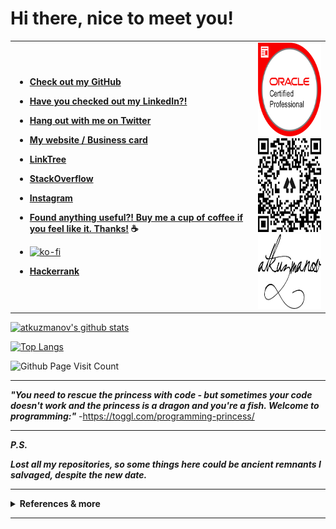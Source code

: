 # Hi there, nice to meet you!

<table border="0" cellspacing="1" cellpadding="2">
  <tbody>
    <tr>
      <td>

- **[Check out my GitHub](https://github.com/atkuzmanov)**

- **[Have you checked out my LinkedIn?!](https://www.linkedin.com/in/atkuzmanov/)**

- **[Hang out with me on Twitter](https://twitter.com/atkuzmanov)**

- **[My website / Business card](https://atkuzmanov.wordpress.com/)**

- **[LinkTree](https://linktr.ee/atkuzmanov)**

- **[StackOverflow](https://stackoverflow.com/users/2356062/atkuzmanov)**

- **[Instagram](https://www.instagram.com/atkuzmanov/)**

- **[Found anything useful?! Buy me a cup of coffee if you feel like it. Thanks!️](https://sites.google.com/view/atkuzmanov/home) ☕**

- [![ko-fi](https://www.ko-fi.com/img/githubbutton_sm.svg)](https://ko-fi.com/V7V22AJ80)

- **[Hackerrank](https://www.hackerrank.com/atkuzmanov?hr_r=1)**
      </td>
      <td>
        <a href="https://www.youracclaim.com/badges/77eb4480-a202-44ae-85da-fb729e84081d/public_url"><img src="https://raw.githubusercontent.com/atkuzmanov/atkuzmanov/master/resources/atkuzmanov-ocjp-oracle-certified-professional-java-se-6-programmer.png" alt="ocjp badge" width="150" height="150"/></a>
        <br>
        <a href="https://linktr.ee/atkuzmanov"><img src="https://raw.githubusercontent.com/atkuzmanov/atkuzmanov/master/resources/atkuzmanov%20linktr%202020-08-13.png" alt="linktree qr code" width="150" height="150"/></a>
        <br>
        <a href="https://atkuzmanov.wordpress.com/"><img src="https://raw.githubusercontent.com/atkuzmanov/atkuzmanov/master/resources/atkuzmanov-pretty.png" alt="stylized name" width="170" height="120"/></a>
      </td>
    </tr>
  </tbody>
</table>

[![atkuzmanov's github stats](https://github-readme-stats.vercel.app/api?username=atkuzmanov&hide=contribs,issues&count_private=true&show_icons=true&theme=tokyonight)](https://github.com/anuraghazra/github-readme-stats)

[![Top Langs](https://github-readme-stats.vercel.app/api/top-langs/?username=atkuzmanov&hide=Rich%20Text%20Format,html,css,python,javascript&langs_count=10&layout=compact&theme=tokyonight)](https://github.com/anuraghazra/github-readme-stats)

![Github Page Visit Count](https://komarev.com/ghpvc/?username=atkuzmanov)

<!--
<table border="0" cellspacing="1" cellpadding="2">
  <tbody>
    <tr>
      <th>CURRENT STACK</th>
      <th>INTERESTED IN</th>
    </tr>
    <tr>
      <td align="center">
        <a href="https://www.java.com/en/">
          <img src="https://devicon.dev/devicon.git/icons/java/java-original-wordmark.svg" alt="Java" width="70" height="70"/>
        </a>
      </td>
      <td align="center">
        <a href="https://kotlinlang.org/">
          <img src="https://upload.wikimedia.org/wikipedia/commons/7/74/Kotlin-logo.svg" alt="Kotlin" width="70" height="70"/>
        </a>
      </td>
    </tr>
    <tr>
      <td align="center">
        <a href="https://spring.io/projects/spring-boot">
          <img src="https://spring.io/images/projects/spring-boot-7f2e24fb962501672cc91ccd285ed2ba.svg" alt="SpringBoot" width="70" height="70"/>
        </a>
      </td>
      <td align="center">
        <a href="https://nodejs.org/en/">
          <img src="https://devicon.dev/devicon.git/icons/nodejs/nodejs-original-wordmark.svg" alt="nodejs" width="70" height="70"/>
        </a>
      </td>
    </tr>
    <tr>
      <td align="center">
        <a href="https://spring.io/">
          <img src="https://spring.io/images/spring-logo-9146a4d3298760c2e7e49595184e1975.svg" alt="Spring" width="70" height="70"/>
        </a>
      </td>
      <td align="center">
        <a href="https://reactjs.org/">
          <img src="https://devicon.dev/devicon.git/icons/react/react-original-wordmark.svg" alt="ReactJS" width="70" height="70"/>
        </a>
      </td>
    </tr>
    <tr>
      <td align="center">
        <a href="https://aws.amazon.com/">
          <img src="https://devicon.dev/devicon.git/icons/amazonwebservices/amazonwebservices-plain-wordmark.svg" alt="aws" width="70" height="70"/>
        </a>
      </td>
      <td align="center">
        <a href="https://golang.org/">
          <img src="https://golang.org/lib/godoc/images/go-logo-blue.svg" alt="Go GoLang" width="70" height="70"/>
        </a>
      </td>
    </tr>
    <tr>
      <td align="center">
        <a href="">
          <a href="https://www.mysql.com/">
            <img src="https://devicon.dev/devicon.git/icons/mysql/mysql-plain-wordmark.svg" alt="MySQL SQL" width="70" height="70"/>
          </a>
        </a>
      </td>
      <td align="center">
        <a href="https://www.python.org/">
          <img src="https://devicon.dev/devicon.git/icons/python/python-plain-wordmark.svg" alt="Python" width="70" height="70"/> 
        </a>
      </td>
    </tr>
    <tr>
      <td align="center">
        <a href="https://www.mongodb.com/">
          <img src="https://devicon.dev/devicon.git/icons/mongodb/mongodb-plain-wordmark.svg" alt="mongoDB" width="70" height="70"/>
        </a>
      </td>
      <td align="center">
        <a href="https://angularjs.org/">
          <img src="https://devicon.dev/devicon.git/icons/angularjs/angularjs-plain-wordmark.svg" alt="AngularJS" width="70" height="70"/>
        </a>
      </td>
    </tr>
    <tr>
      <td align="center">
        <a href="https://github.com/">
          <img src="https://devicon.dev/devicon.git/icons/github/github-original-wordmark.svg" alt="git" width="70" height="70"/>
        </a>
      </td>
      <td align="center">
        <a href="https://en.wikipedia.org/wiki/HTML5">
          <img src="https://devicon.dev/devicon.git/icons/html5/html5-plain-wordmark.svg" alt="HTML5" width="70" height="70"/>
        </a>
      </td>
    </tr>
    <tr>
      <td align="center">
        <a href="https://www.scala-lang.org/">
          <img src="https://devicon.dev/devicon.git/icons/scala/scala-plain-wordmark.svg" alt="Scala" width="70" height="70"/>
        </a>
      </td>
      <td align="center">
        <a href="https://en.wikipedia.org/wiki/CSS">
          <img src="https://devicon.dev/devicon.git/icons/css3/css3-plain-wordmark.svg" alt="CSS css3" width="70" height="70"/>
        </a>
      </td>
    </tr>
    <tr>
      <td align="center">
        <a href="https://en.wikipedia.org/wiki/JavaScript">
          <img src="https://devicon.dev/devicon.git/icons/javascript/javascript-plain.svg" alt="JavaScript" width="70" height="70"/>
        </a>
      </td>
      <td align="center"></td>
    </tr>
    <tr>
      <td align="center">
        <a href="https://www.docker.com/">
          <img src="https://devicon.dev/devicon.git/icons/docker/docker-plain-wordmark.svg" alt="docker" width="70" height="70"/>
        </a>
      </td>
      <td align="center"></td>
    </tr>
    <tr>
      <td align="center">
        <a href="https://kubernetes.io/">
          <img src="https://upload.wikimedia.org/wikipedia/commons/3/39/Kubernetes_logo_without_workmark.svg" alt="Kubernetes" width="70" height="70"/>
        </a>
      </td>
      <td align="center"></td>
    </tr>
    <tr>
      <td align="center">
        <a href="https://en.wikipedia.org/wiki/Linux">
          <img src="https://devicon.dev/devicon.git/icons/linux/linux-original.svg" alt="linux" width="70" height="70"/>
        </a>
      </td>
      <td align="center"></td>
    </tr>
    <tr>
      <td align="center">
        <a href="https://en.wikipedia.org/wiki/MacOS">
          <img src="https://devicon.dev/devicon.git/icons/apple/apple-original.svg" alt="apple mac osx" width="70" height="70"/>
        </a>
      </td>
      <td align="center"></td>
    </tr>
    <tr>
      <td align="center" colspan="2">*In no particular order.</td>
    </tr>
  </tbody>
</table>
-->

---

***"You need to rescue the princess with code - but sometimes your code doesn't work and the princess is a dragon and you're a fish. Welcome to programming:"*** -<https://toggl.com/programming-princess/>

---

***P.S.***

***Lost all my repositories, so some things here could be ancient remnants I salvaged, despite the new date.***

---

<details>
  <summary> <strong>References & more</strong> </summary>
  <br/>

  <blockquote>
  References

  <https://pixabay.com/photos/abstract-art-modern-art-design-1245745/>

  <https://giphy.com/gifs/pixels-github-commit-26u4nJPf0JtQPdStq>

  <https://media.giphy.com/media/26u4nJPf0JtQPdStq/giphy.gif>

  <https://toggl.com/programming-princess/>

  <https://github.com/anuraghazra/github-readme-stats>

  <https://www.youracclaim.com/badges/77eb4480-a202-44ae-85da-fb729e84081d/public_url>

  <https://devicon.dev/>

  <https://www.iconfinder.com/>

  <https://spring.io/>

  <https://en.wikipedia.org/wiki/Kotlin_(programming_language)>

  <https://en.wikipedia.org/wiki/Kubernetes>

  <https://golang.org/>
  </blockquote>
  
  <img src="https://media.giphy.com/media/26u4nJPf0JtQPdStq/giphy.gif" alt="example temporary" width="480" height="184"/> 

</details>

---

<!--
👋 😃
**atkuzmanov/atkuzmanov** is a ✨ _special_ ✨ repository because its `README.md` (this file) appears on your GitHub profile.

Here are some ideas to get you started:

- 🔭 I’m currently working on ...
- 🌱 I’m currently learning ...
- 👯 I’m looking to collaborate on ...
- 🤔 I’m looking for help with ...
- 💬 Ask me about ...
- 📫 How to reach me: ...
- 😄 Pronouns: ...
- ⚡ Fun fact: ...
-->

<!--
<a href="https://atkuzmanov.wordpress.com/"><img src="https://raw.githubusercontent.com/atkuzmanov/atkuzmanov/master/resources/atkuzmanov-pretty.png" alt="stylized name" width="170" height="120"/></a>
-->
